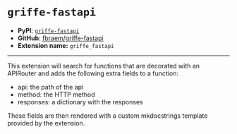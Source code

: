 # `griffe-fastapi`

- **PyPI**: [`griffe-fastapi`](https://pypi.org/project/griffe-fastapi/)
- **GitHub**: [fbraem/griffe-fastapi](https://github.com/fbraem/griffe-fastapi)
- **Extension name:** `griffe_fastapi`

---

This extension will search for functions that are decorated with an APIRouter and adds the following extra
fields to a function:

- api: the path of the api
- method: the HTTP method
- responses: a dictionary with the responses

These fields are then rendered with a custom mkdocstrings template provided by the extension.
